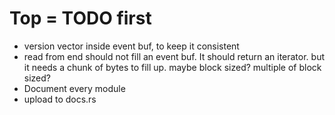 # Top = TODO first

- version vector inside event buf, to keep it consistent
- read from end should not fill an event buf. It should return an iterator. but
  it needs a chunk of bytes to fill up. maybe block sized? multiple of block
  sized? 
- Document every module
- upload to docs.rs
